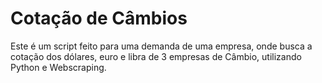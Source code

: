 # Cotação de Câmbios

Este é um script feito para uma demanda de uma empresa, onde busca a cotação dos dólares, euro e libra de 3 empresas de Câmbio, utilizando Python e Webscraping.
